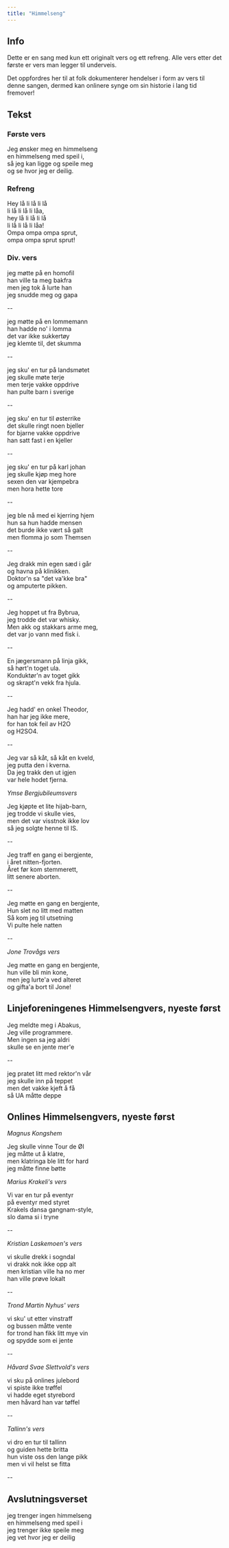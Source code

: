 ```yaml
---
title: "Himmelseng"
---
```


## Info

Dette er en sang med kun ett originalt vers og ett refreng. Alle vers etter det første er vers man legger til underveis.

Det oppfordres her til at folk dokumenterer hendelser i form av vers til denne sangen, dermed kan onlinere synge om sin historie i lang tid fremover!

## Tekst

### Første vers

Jeg ønsker meg en himmelseng  
en himmelseng med speil i,  
så jeg kan ligge og speile meg  
og se hvor jeg er deilig.  

### Refreng

Hey lå li lå li lå  
li lå li lå li låa,  
hey lå li lå li lå  
li lå li lå li låa!  
Ompa ompa ompa sprut,  
ompa ompa sprut sprut!  

### Div. vers

jeg møtte på en homofil  
han ville ta meg bakfra  
men jeg tok å lurte han  
jeg snudde meg og gapa  

--

jeg møtte på en lommemann  
han hadde no' i lomma  
det var ikke sukkertøy  
jeg klemte til, det skumma  

--

jeg sku' en tur på landsmøtet  
jeg skulle møte terje  
men terje vakke oppdrive  
han pulte barn i sverige  

--

jeg sku' en tur til østerrike  
det skulle ringt noen bjeller  
for bjarne vakke oppdrive  
han satt fast i en kjeller  

--

jeg sku' en tur på karl johan  
jeg skulle kjøp meg hore  
sexen den var kjempebra  
men hora hette tore  

--

jeg ble nå med ei kjerring hjem  
hun sa hun hadde mensen  
det burde ikke vært så galt  
men flomma jo som Themsen

--

Jeg drakk min egen sæd i går  
og havna på klinikken.  
Doktor'n sa "det va'kke bra"  
og amputerte pikken.  

--

Jeg hoppet ut fra Bybrua,  
jeg trodde det var whisky.  
Men akk og stakkars arme meg,  
det var jo vann med fisk i.  

--

En jægersmann på linja gikk,  
så hørt'n toget ula.  
Konduktør'n av toget gikk  
og skrapt'n vekk fra hjula.  

--

Jeg hadd' en onkel Theodor,  
han har jeg ikke mere,  
for han tok feil av H2O  
og H2SO4.  

--

Jeg var så kåt, så kåt en kveld,  
jeg putta den i kverna.  
Da jeg trakk den ut igjen  
var hele hodet fjerna.
  
_Ymse Bergjubileumsvers_

Jeg kjøpte et lite hijab-barn,  
jeg trodde vi skulle vies,  
men det var visstnok ikke lov  
så jeg solgte henne til IS.  

--

Jeg traff en gang ei bergjente,  
i året nitten-fjorten.  
Året før kom stemmerett,  
litt senere aborten.  

--

Jeg møtte en gang en bergjente,   
Hun slet no litt med matten  
Så kom jeg til utsetning  
Vi pulte hele natten  

--

_Jone Trovågs vers_  

Jeg møtte en gang en bergjente,  
hun ville bli min kone,  
men jeg lurte'a ved alteret  
og gifta'a bort til Jone!  


## Linjeforeningenes Himmelsengvers, nyeste først

Jeg meldte meg i Abakus,  
Jeg ville programmere.  
Men ingen sa jeg aldri  
skulle se en jente mer'e

-- 

jeg pratet litt med rektor'n vår  
jeg skulle inn på teppet  
men det vakke kjeft å få  
så UA måtte deppe

## Onlines Himmelsengvers, nyeste først

_Magnus Kongshem_

Jeg skulle vinne Tour de Øl  
jeg måtte ut å klatre,  
men klatringa ble litt for hard  
jeg måtte finne bøtte

_Marius Krakeli's vers_  

Vi var en tur på eventyr  
på eventyr med styret  
Krakels dansa gangnam-style,  
slo dama si i tryne  

--

_Kristian Laskemoen's vers_

vi skulle drekk i sogndal  
vi drakk nok ikke opp alt  
men kristian ville ha no mer  
han ville prøve lokalt  

--

_Trond Martin Nyhus' vers_  

vi sku' ut etter vinstraff  
og bussen måtte vente  
for trond han fikk litt mye vin  
og spydde som ei jente  

--

_Håvard Svae Slettvold's vers_  

vi sku på onlines julebord  
vi spiste ikke trøffel  
vi hadde eget styrebord  
men håvard han var tøffel  

--

_Tallinn's vers_

vi dro en tur til tallinn  
og guiden hette britta  
hun viste oss den lange pikk  
men vi vil helst se fitta

-- 

## Avslutningsverset

jeg trenger ingen himmelseng  
en himmelseng med speil i  
jeg trenger ikke speile meg  
jeg vet hvor jeg er deilig  
